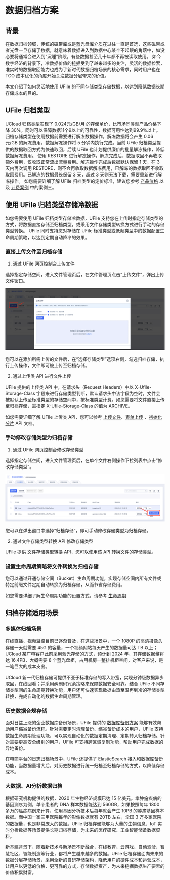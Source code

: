 # 数据归档方案

## 背景
在数据归档领域，传统的磁带库或是蓝光盘库介质在过往一直是首选，这些磁带或者光盘一旦存储了数据，就意味着数据进入到数据中心某个不起眼的角落中，如没必要将通常会进入到“沉睡”阶段，有些数据甚至几十年都不再被读取使用。
如今数字经济的背景下，冷数据价值的挖掘受到了越来越多的关注，灵活的数据检索，准实时的数据取回能力也成为了新时代数据归档场景的核心需求，同时用户也在 TCO 成本优化的角度开始关注数据分层带来的价值。

本文介绍了如何灵活地使用 UFile 的不同存储类型存储数据，以达到降低数据长期存储成本的目的。

## UFile 归档类型

UCloud 归档类型实现了 0.024元/GB/月 的存储单价，比市场同类型产品价格下降 30%，同时可以保障数据11个9以上的可靠性，数据可用性达到99.9%以上。
归档存储类型在使用数据前需要进行解冻数据操作，解冻数据将会产生 0.06元/GB 的解冻费用，数据解冻操作将 5 分钟内执行完成。当前 UFile 归档类型提供的数据取回方式为快速取回，后续 UFile 也计划提供廉价的批量解冻操作，降低数据解冻费用。
使用 RESTORE 进行解冻操作，解冻完成后，数据取回不再收取额外费用，仅收取正常流出流量费用。解冻操作完成后数据默认保留 1 天，在 3 天内再次调用 RESTORE，则不会再收取数据解冻费用，已解冻的数据取回不收取取回费用。已解冻的数据最长保留 3 天，超过 3 天则无法下载，需要重新进行解冻操作。
如您需要详细了解 UFile 归档类型的定价标准，建议您参考 [产品价格](/ufile/bill/billing) 以及 [计费案例](/ufile/bill/case) 中的案例三。

## 使用 UFile 归档类型存储冷数据

如您需要使用 UFile 归档类型存储冷数据，UFile 支持您在上传时指定存储类型的方式，将数据直接存储至归档类型，或采用文件存储类型转换方式进行手动的存储类型转换。
UFile 同时支持您对存储在 UFile 标准类型或低频类型中的数据配置生命周期策略，以达到定期自动降冷的效果。

### 直接上传文件至归档存储

1. 通过 UFile 网页控制台上传文件

选择指定存储空间，进入文件管理页后，在文件管理页点击“上传文件”，弹出上传文件窗口。

![image](/images/文件管理4.png)

您可以在添加所需上传的文件后，在“选择存储类型”选项右侧，勾选归档存储，执行上传操作，文件即可被上传至归档存储。

2. 通过上传类 API 进行文件上传

UFile 提供的上传类 API 中，在请求头（Request Headers）中以 X-Ufile-Storage-Class 字段来进行存储类型判断，默认请求头中该字段为空时，文件会被默认上传至标准类型的存储空间中，按标准类型计费。如您需要将文件直接上传至归档存储，需指定 X-Ufile-Storage-Class 的值为 ARCHIVE。

如您需要详细了解 UFile 上传类 API，您可以参考 [上传文件](https://docs.ucloud.cn/api/ufile-api/put_file)、[表单上传](https://docs.ucloud.cn/api/ufile-api/post_file) 、[初始化分片](https://docs.ucloud.cn/api/ufile-api/initiate_multipart_upload) API 文档。

### 手动修改存储类型为归档存储

1. 通过 UFile 网页控制台修改存储类型

选择指定存储空间，进入文件管理页后，在单个文件右侧操作下拉列表中点击“修改存储类型”。

![image](/images/文件管理9.png)

您可以在弹出窗口中选择“归档存储”，即可手动修改存储类型为归档存储。

2. 通过文件存储类型转换 API 修改存储类型

UFile 提供 [文件存储类型转换](https://docs.ucloud.cn/api/ufile-api/class_switch) API，您可以使用该 API 转换文件的存储类型。

### 设置生命周期策略将文件转换为归档存储

您可以通过开通存储空间（Bucket）生命周期功能，实现存储空间内所有文件或特定前缀文件定期自动转换为归档存储，从而节省存储费用。

如您需要详细了解生命周期功能的设置方式，请参考 [生命周期](/ufile/guide/lifecycle)

## 归档存储适用场景

### 多媒体归档场景

在线直播、视频监控目前已逐渐普及，在这些场景中，一个 1080P 的高清摄像头存储一天就需要 45G 的容量，一个视频网站每天产生的数据量可达 TB 以上；UCloud 某广电客户此前采用蓝光存储的方式，预计到 2024 年，其存储数据量将达 16.4PB，大概需要 8 个蓝光盘柜，占用机房一整排机柜空间，对客户来说，是一笔巨大的成本支出。

UCloud 新一代归档存储可提供不亚于标准存储的写入带宽，实现分钟级数据异步取回，在线回看；并采用纠删码冗余策略来保障数据安全可靠。结合 UFile 不同存储类型间的生命周期转换功能，用户还可快速实现数据由热至温再到冷的存储类型转换，完成自动化的数据生命周期管理。

### 历史数据合规存储

面对日益上涨的企业数据库备份场景，UFile 提供的 [数据库备份方案](/ufile/solutions/backup) 能够有效帮助用户缩减备份流程。针对需要定时清理备份、缩减备份成本的用户，UFile 支持数据生命周期管理功能，可以实现自动化的数据定期清理、定期转入归档存储。针对需要更高安全级别的用户，UFile 可支持跨区域复制功能，帮助用户完成数据的异地备份。

在电商平台的日志归档场景中，UFile 还提供了 ElasticSearch 接入和数据库备份功能，当数据量增大后，对历史数据进行统一归档至归档存储的方式，以降低存储成本。

### 大数据、AI分析数据归档

根据研究机构提供的数据，2020 年生物经济规模已达 15 亿美元。拿肿瘤疾病的基因测序为例，单个患者的 DNA 样本数据能达到 560GB，如果按照每年 1800 多万的癌症病例来计算，使用基因分析技术后每年就会产生 10PB 的肿瘤基因样本数据。而中国一家三甲医院每年的影像数据就有 20TB 左右，全国 3 万多家医院的数据量，也是非常庞大的数据。UFile 归档存储能够为大量的生物信息、IoT 实时分析数据等场景提供长期归档存储，为未来的医疗研究、工业智能储备数据资料。

新基建背景下，随着新技术与新场景不断融合，在线教育、云游戏、自动驾驶、智慧社区、智能制造等行业，都将产生越来越多的数据。UFile 归档存储面向未来的数据分层存储场景，采用全新的自研存储架构，降低用户的硬件成本和运营成本，让用户以更低的价格、更可靠的方式，存储数据资产，为未来挖掘数据生产要素的价值积累财富。